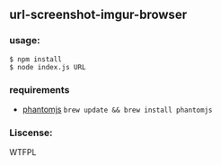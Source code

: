 ## url-screenshot-imgur-browser

### usage:
```
$ npm install
$ node index.js URL
```

### requirements
* [phantomjs](http://phantomjs.org/download.html) `brew update && brew install phantomjs`

### Liscense:

WTFPL